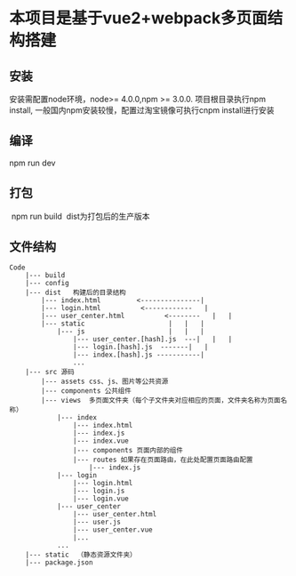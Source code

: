 # 本项目是基于vue2+webpack多页面结构搭建

## 安装
 安装需配置node环境，node>= 4.0.0,npm >= 3.0.0.
 项目根目录执行npm install, 一般国内npm安装较慢，配置过淘宝镜像可执行cnpm install进行安装
## 编译
  npm run dev
## 打包
  npm run build
  dist为打包后的生产版本

## 文件结构

    Code
        |--- build
        |--- config
        |--- dist   构建后的目录结构
            |--- index.html         <---------------|
            |--- login.html          <------------   |
            |--- user_center.html          <--------   |   |
            |--- static                     |   |   |
                |--- js                     |   |   |
                    |--- user_center.[hash].js  ---|   |   |
                    |--- login.[hash].js  -------|   |
                    |--- index.[hash].js -----------|
                    ...
        |--- src 源码
            |--- assets css、js、图片等公共资源
            |--- components 公共组件
            |--- views  多页面文件夹（每个子文件夹对应相应的页面，文件夹名称为页面名称）
                |--- index
                    |--- index.html
                    |--- index.js
                    |--- index.vue    
                    |--- components 页面内部的组件
                    |--- routes 如果存在页面路由，在此处配置页面路由配置
                        |--- index.js
                |--- login
                    |--- login.html
                    |--- login.js
                    |--- login.vue
                |--- user_center
                    |--- user_center.html
                    |--- user.js
                    |--- user_center.vue
                    |...
                ...
        |--- static  （静态资源文件夹）
        |--- package.json

